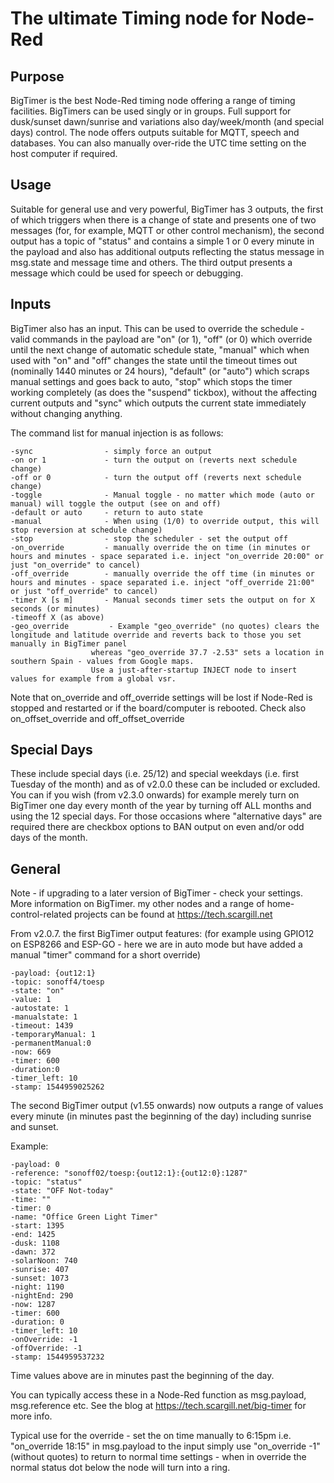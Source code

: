 # The ultimate Timing node for Node-Red

## Purpose
BigTimer is the best Node-Red timing node offering a range of timing facilities. BigTimers can be used singly or in groups. Full support for dusk/sunset dawn/sunrise and variations also day/week/month (and special days) control. The node offers outputs suitable for MQTT, speech and databases. You can also manually over-ride the UTC time setting on the host computer if required.

## Usage
Suitable for general use and very powerful, BigTimer has 3 outputs, the first of which triggers when there is a change of state and presents one of two messages (for, for example, MQTT or other control mechanism), the second output has a topic of "status" and contains a simple 1 or 0 every minute in the payload and also has additional outputs reflecting the status message in msg.state and message time and others. The third output presents a message which could be used for speech or debugging. 

## Inputs
BigTimer also has an input. This can be used to override the schedule - valid commands in the payload are "on" (or 1), "off" (or 0) which override until the next change of automatic schedule state, "manual" which when used with "on" and "off" changes the state until the timeout times out (nominally 1440 minutes or 24 hours), "default" (or "auto") which scraps manual settings and goes back to auto, "stop" which stops the timer working completely (as does the "suspend" tickbox), without the affecting current outputs and "sync" which outputs the current state immediately without changing anything.

The command list for manual injection is as follows:

	-sync                - simply force an output
	-on or 1             - turn the output on (reverts next schedule change)
	-off or 0            - turn the output off (reverts next schedule change)
	-toggle              - Manual toggle - no matter which mode (auto or manual) will toggle the output (see on and off)
	-default or auto     - return to auto state
	-manual              - When using (1/0) to override output, this will stop reversion at schedule change)
	-stop                - stop the scheduler - set the output off
	-on_override         - manually override the on time (in minutes or hours and minutes - space separated i.e. inject "on_override 20:00" or just "on_override" to cancel)
	-off_override        - manually override the off time (in minutes or hours and minutes - space separated i.e. inject "off_override 21:00" or just "off_override" to cancel)
	-timer X [s m]       - Manual seconds timer sets the output on for X seconds (or minutes)
	-timeoff X (as above)
	-geo_override         - Example "geo_override" (no quotes) clears the longitude and latitude override and reverts back to those you set manually in BigTimer panel
                      whereas "geo_override 37.7 -2.53" sets a location in southern Spain - values from Google maps. 
                      Use a just-after-startup INJECT node to insert values for example from a global vsr.

Note that on_override and off_override settings will be lost if Node-Red is stopped and restarted or if the board/computer is rebooted.
Check also on_offset_override and off_offset_override

## Special Days
These include special days (i.e. 25/12) and special weekdays (i.e. first Tuesday of the month) and as of v2.0.0 these can be included or excluded.
You can if you wish (from v2.3.0 onwards) for example merely turn on BigTimer one day every month of the year by turning off ALL months and using the 12 special days.
For those occasions where "alternative days" are required there are checkbox options to BAN output on even and/or odd days of the month.

## General
Note - if upgrading to a later version of BigTimer - check your settings. More information on BigTimer. my other nodes and a range of home-control-related projects can be found at https://tech.scargill.net

From v2.0.7. the first BigTimer output features: (for example using GPIO12 on ESP8266 and ESP-GO - here we are in auto mode but have added a manual "timer" command for a short override)

	-payload: {out12:1}
	-topic: sonoff4/toesp
	-state: "on"
	-value: 1
	-autostate: 1
	-manualstate: 1
	-timeout: 1439
	-temporaryManual: 1
	-permanentManual:0
	-now: 669
	-timer: 600
	-duration:0
	-timer_left: 10
	-stamp: 1544959025262

The second BigTimer output (v1.55 onwards) now outputs a range of values every minute (in minutes past the beginning of the day) including sunrise and sunset. 

Example:

	-payload: 0
	-reference: "sonoff02/toesp:{out12:1}:{out12:0}:1287"
	-topic: "status"
	-state: "OFF Not-today"
	-time: ""
	-timer: 0
	-name: "Office Green Light Timer"
	-start: 1395
	-end: 1425
	-dusk: 1108
	-dawn: 372
	-solarNoon: 740
	-sunrise: 407
	-sunset: 1073
	-night: 1190
	-nightEnd: 290
	-now: 1287
	-timer: 600
	-duration: 0
	-timer_left: 10
	-onOverride: -1
	-offOverride: -1
	-stamp: 1544959537232

Time values above are in minutes past the beginning of the day.

You can typically access these in a Node-Red function as msg.payload, msg.reference etc. See the blog at https://tech.scargill.net/big-timer for more info.

Typical use for the override - set the on time manually to 6:15pm i.e. "on_override 18:15" in msg.payload to the input simply use "on_override -1" (without quotes) to return to normal time settings - when in override the normal status dot below the node will turn into a ring.
